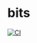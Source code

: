 # bits

[![CI](https://github.com/bluephlavio/bits-python/actions/workflows/ci.yml/badge.svg)](https://github.com/bluephlavio/bits-python/actions/workflows/ci.yml)